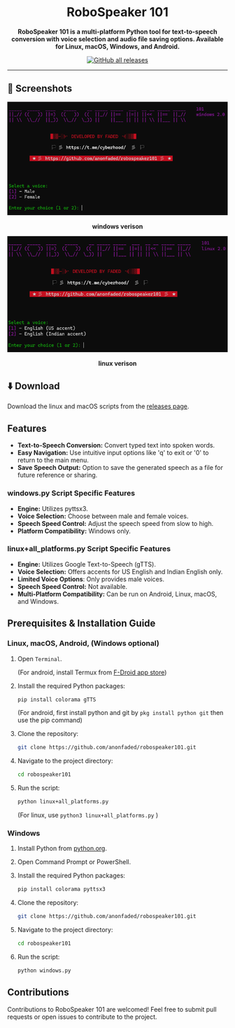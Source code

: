 <div align="center">

# RoboSpeaker 101

**RoboSpeaker 101 is a multi-platform Python tool for text-to-speech conversion with voice selection and audio file saving options. Available for Linux, macOS, Windows, and Android.**

[![GitHub all releases](https://img.shields.io/github/downloads/anonfaded/robospeaker101/total?label=Downloads&logo=github)](https://github.com/anonfaded/robospeaker101/releases/)

</div>

---

## 📱 Screenshots

<div align="center">
<img src="/img/1.png" style="width: 700px; height: auto;" >

__windows verison__

<img src="/img/2.png" style="width: 700px; height: auto;" >

__linux verison__

</div>

## ⬇️ Download

Download the linux and macOS scripts from the [releases page](https://github.com/anonfaded/robospeaker101/releases/tag/v2.0).


## Features

- **Text-to-Speech Conversion:** Convert typed text into spoken words.
- **Easy Navigation:** Use intuitive input options like 'q' to exit or '0' to return to the main menu.
- **Save Speech Output:** Option to save the generated speech as a file for future reference or sharing.

### windows.py Script Specific Features

- **Engine:** Utilizes pyttsx3.
- **Voice Selection:** Choose between male and female voices.
- **Speech Speed Control:** Adjust the speech speed from slow to high.
- **Platform Compatibility:** Windows only.

### linux+all_platforms.py Script Specific Features

- **Engine:** Utilizes Google Text-to-Speech (gTTS).
- **Voice Selection:** Offers accents for US English and Indian English only.
- **Limited Voice Options**: Only provides male voices.
- **Speech Speed Control:** Not available.
- **Multi-Platform Compatibility:** Can be run on Android, Linux, macOS, and Windows.


## Prerequisites & Installation Guide

### Linux, macOS, Android, (Windows optional)
1. Open `Terminal`.

    (For android, install Termux from [F-Droid app store](https://f-droid.org/F-Droid.apk))

2. Install the required Python packages: 
   ```bash
   pip install colorama gTTS
   ```
   (For android, first install python and git by `pkg install python git` then use the pip command)

3. Clone the repository: 
   ```bash
   git clone https://github.com/anonfaded/robospeaker101.git
   ```

4. Navigate to the project directory: 
   ```bash
   cd robospeaker101
   ```

5. Run the script:
   ```bash
   python linux+all_platforms.py
   ```
   (For linux, use `python3 linux+all_platforms.py` )
   
### Windows

1. Install Python from [python.org](https://www.python.org/downloads/).

2. Open Command Prompt or PowerShell.

3. Install the required Python packages:
   ```bash
   pip install colorama pyttsx3
   ```

4. Clone the repository:
    ```bash
    git clone https://github.com/anonfaded/robospeaker101.git
    ```

5. Navigate to the project directory:
    ```bash
    cd robospeaker101
    ```

6. Run the script:
    ```bash
    python windows.py
    ```

## Contributions

Contributions to RoboSpeaker 101 are welcomed! Feel free to submit pull requests or open issues to contribute to the project.

